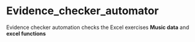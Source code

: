 # Evidence_checker_automator
Evidence checker automation checks the Excel exercises __Music data__ and __excel functions__
